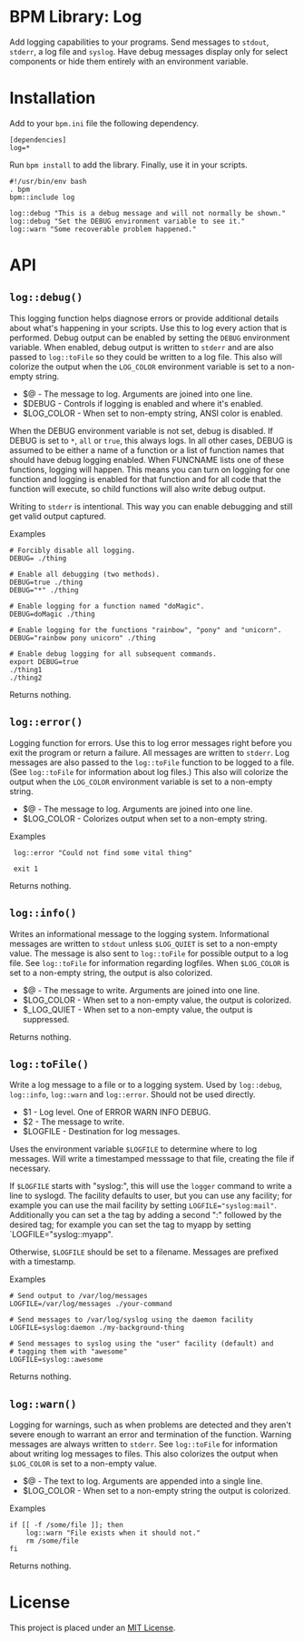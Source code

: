 BPM Library: Log
================

Add logging capabilities to your programs. Send messages to `stdout`, `stderr`, a log file and `syslog`. Have debug messages display only for select components or hide them entirely with an environment variable.


Installation
============

Add to your `bpm.ini` file the following dependency.

    [dependencies]
    log=*

Run `bpm install` to add the library. Finally, use it in your scripts.

    #!/usr/bin/env bash
    . bpm
    bpm::include log

    log::debug "This is a debug message and will not normally be shown."
    log::debug "Set the DEBUG environment variable to see it."
    log::warn "Some recoverable problem happened."


API
===


[//]: # (AUTOGENERATED FROM liblog - START)

`log::debug()`
--------------

This logging function helps diagnose errors or provide additional details about what's happening in your scripts.  Use this to log every action that is performed.  Debug output can be enabled by setting the `DEBUG` environment variable.  When enabled, debug output is written to `stderr` and are also passed to `log::toFile` so they could be written to a log file. This also will colorize the output when the `LOG_COLOR` environment variable is set to a non-empty string.

* $@         - The message to log.  Arguments are joined into one line.
* $DEBUG     - Controls if logging is enabled and where it's enabled.
* $LOG_COLOR - When set to non-empty string, ANSI color is enabled.

When the DEBUG environment variable is not set, debug is disabled.  If DEBUG is set to `*`, `all` or `true`, this always logs.  In all other cases, DEBUG is assumed to be either a name of a function or a list of function names that should have debug logging enabled.  When FUNCNAME lists one of these functions, logging will happen.  This means you can turn on logging for one function and logging is enabled for that function and for all code that the function will execute, so child functions will also write debug output.

Writing to `stderr` is intentional.  This way you can enable debugging and still get valid output captured.

Examples

    # Forcibly disable all logging.
    DEBUG= ./thing

    # Enable all debugging (two methods).
    DEBUG=true ./thing
    DEBUG="*" ./thing

    # Enable logging for a function named "doMagic".
    DEBUG=doMagic ./thing

    # Enable logging for the functions "rainbow", "pony" and "unicorn".
    DEBUG="rainbow pony unicorn" ./thing

    # Enable debug logging for all subsequent commands.
    export DEBUG=true
    ./thing1
    ./thing2

Returns nothing.


`log::error()`
--------------

Logging function for errors.  Use this to log error messages right before you exit the program or return a failure.  All messages are written to `stderr`. Log messages are also passed to the `log::toFile` function to be logged to a file.  (See `log::toFile` for information about log files.) This also will colorize the output when the `LOG_COLOR` environment variable is set to a non-empty string.

* $@         - The message to log.  Arguments are joined into one line.
* $LOG_COLOR - Colorizes output when set to a non-empty string.

Examples

     log::error "Could not find some vital thing"

     exit 1

Returns nothing.


`log::info()`
-------------

Writes an informational message to the logging system.  Informational messages are written to `stdout` unless `$LOG_QUIET` is set to a non-empty value.  The message is also sent to `log::toFile` for possible output to a log file.  See `log::toFile` for information regarding logfiles.  When `$LOG_COLOR` is set to a non-empty string, the output is also colorized.

* $@          - The message to write.  Arguments are joined into one line.
* $LOG_COLOR  - When set to a non-empty value, the output is colorized.
* $_LOG_QUIET - When set to a non-empty value, the output is suppressed.

Returns nothing.


`log::toFile()`
---------------

Write a log message to a file or to a logging system.  Used by `log::debug`, `log::info`, `log::warn` and `log::error`.  Should not be used directly.

* $1       - Log level. One of ERROR WARN INFO DEBUG.
* $2       - The message to write.
* $LOGFILE - Destination for log messages.

Uses the environment variable `$LOGFILE` to determine where to log messages.  Will write a timestamped messsage to that file, creating the file if necessary.

If `$LOGFILE` starts with "syslog:", this will use the `logger` command to write a line to syslogd.  The facility defaults to user, but you can use any facility; for example you can use the mail facility by setting `LOGFILE="syslog:mail"`.  Additionally you can set a the tag by adding a second ":" followed by the desired tag; for example you can set the tag to myapp by setting `LOGFILE="syslog::myapp".

Otherwise, `$LOGFILE` should be set to a filename.  Messages are prefixed with a timestamp.

Examples

    # Send output to /var/log/messages
    LOGFILE=/var/log/messages ./your-command

    # Send messages to /var/log/syslog using the daemon facility
    LOGFILE=syslog:daemon ./my-background-thing

    # Send messages to syslog using the "user" facility (default) and
    # tagging them with "awesome"
    LOGFILE=syslog::awesome

Returns nothing.


`log::warn()`
-------------

Logging for warnings, such as when problems are detected and they aren't severe enough to warrant an error and termination of the function.  Warning messages are always written to `stderr`.  See `log::toFile` for information about writing log messages to files.  This also colorizes the output when `$LOG_COLOR` is set to a non-empty value.

* $@         - The text to log.  Arguments are appended into a single line.
* $LOG_COLOR - When set to a non-empty string the output is colorized.

Examples

    if [[ -f /some/file ]]; then
        log::warn "File exists when it should not."
        rm /some/file
    fi

Returns nothing.

[//]: # (AUTOGENERATED FROM liblog - END)


License
=======

This project is placed under an [MIT License](LICENSE.md).
